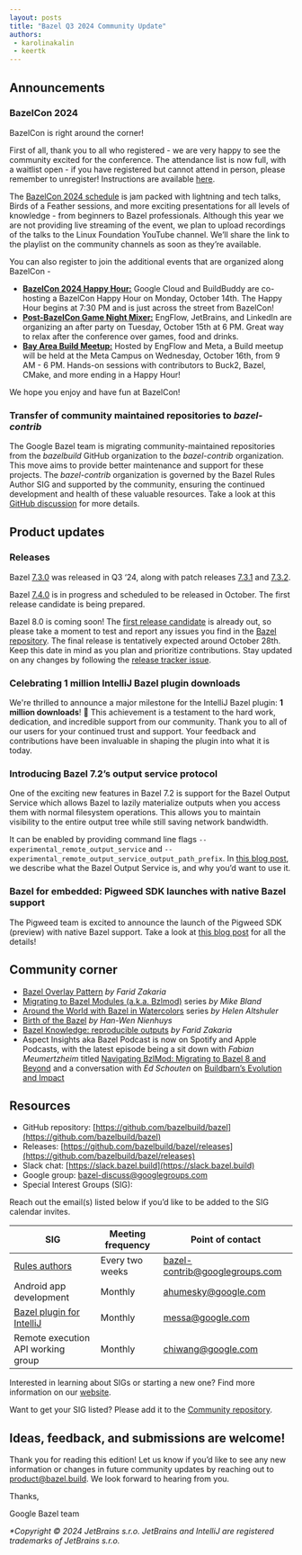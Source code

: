 ```yaml
---
layout: posts
title: "Bazel Q3 2024 Community Update"
authors:
 - karolinakalin
 - keertk
---
```


## Announcements

### BazelCon 2024

BazelCon is right around the corner!

First of all, thank you to all who registered - we are very happy to see the community excited for the conference. The attendance list is now full, with a waitlist open - if you have registered but cannot attend in person, please remember to unregister! Instructions are available [here](https://events.linuxfoundation.org/bazelcon/register/).

The [BazelCon 2024 schedule](https://events.linuxfoundation.org/bazelcon/program/schedule/) is jam packed with lightning and tech talks, Birds of a Feather sessions, and more exciting presentations for all levels of knowledge - from beginners to Bazel professionals. 
Although this year we are not providing live streaming of the event, we plan to upload recordings of the talks to the Linux Foundation YouTube channel. We’ll share the link to the playlist on the community channels as soon as they’re available.

You can also register to join the additional events that are organized along BazelCon -

- **[BazelCon 2024 Happy Hour:](https://docs.google.com/forms/d/e/1FAIpQLSfC2xsAad-7w5TQ5PY6I1VIZD5lSfAQ54U13pxVNr30F1jBVQ/viewform)** Google Cloud and BuildBuddy are co-hosting a BazelCon Happy Hour on Monday, October 14th. The Happy Hour begins at 7:30 PM and is just across the street from BazelCon!
- **[Post-BazelCon Game Night Mixer:](https://docs.google.com/forms/d/e/1FAIpQLSfS6Y-vNTTblQEsUq2dgcvscSG9wJTMoBSe8SzthM1uF66W5Q/viewform)** EngFlow, JetBrains, and LinkedIn are organizing an after party on Tuesday, October 15th at 6 PM. Great way to relax after the conference over games, food and drinks.
- **[Bay Area Build Meetup:](https://docs.google.com/forms/d/e/1FAIpQLSex7cHtqULL5_QzSSJRuVUwEKvTuCR6HEC8Os9MqfTln3qiyA/viewform)** Hosted by EngFlow and Meta, a Build meetup will be held at the Meta Campus on Wednesday, October 16th, from 9 AM - 6 PM. Hands-on sessions with contributors to Buck2, Bazel, CMake, and more ending in a Happy Hour!

We hope you enjoy and have fun at BazelCon!

### Transfer of community maintained repositories to _bazel-contrib_

The Google Bazel team is migrating community-maintained repositories from the _bazelbuild_ GitHub organization to the _bazel-contrib_ organization. This move aims to provide better maintenance and support for these projects. The _bazel-contrib_ organization is governed by the Bazel Rules Author SIG and supported by the community, ensuring the continued development and health of these valuable resources. Take a look at this [GitHub discussion](https://github.com/orgs/bazelbuild/discussions/2) for more details.

## Product updates

### Releases

Bazel [7.3.0](https://github.com/bazelbuild/bazel/releases/tag/7.3.0) was released in Q3 ‘24, along with patch releases [7.3.1](https://github.com/bazelbuild/bazel/releases/tag/7.3.1) and [7.3.2](https://github.com/bazelbuild/bazel/releases/tag/7.3.2).

Bazel [7.4.0](https://github.com/bazelbuild/bazel/issues/23271) is in progress and scheduled to be released in October. The first release candidate is being prepared. 

Bazel 8.0 is coming soon! The [first release candidate](https://github.com/bazelbuild/bazel/releases/tag/8.0.0rc1) is already out, so please take a moment to test and report any issues you find in the [Bazel repository](https://github.com/bazelbuild/bazel/issues/new?assignees=sgowroji%2Ciancha1992%2Csatyanandak&labels=type%3A+bug%2Cuntriaged&projects=&template=bug_report.yml). The final release is tentatively expected around October 28th. Keep this date in mind as you plan and prioritize contributions. Stay updated on any changes by following the [release tracker issue](https://github.com/bazelbuild/bazel/issues/23315).

### Celebrating 1 million IntelliJ Bazel plugin downloads

We're thrilled to announce a major milestone for the IntelliJ Bazel plugin: **1 million downloads**! 🎉
This achievement is a testament to the hard work, dedication, and incredible support from our community. Thank you to all of our users for your continued trust and support. Your feedback and contributions have been invaluable in shaping the plugin into what it is today.

### Introducing Bazel 7.2’s output service protocol

One of the exciting new features in Bazel 7.2 is support for the Bazel Output Service which allows Bazel to lazily materialize outputs when you access them with normal filesystem operations. This allows you to maintain visibility to the entire output tree while still saving network bandwidth. 

It can be enabled by providing command line flags `--experimental_remote_output_service` and `--experimental_remote_output_service_output_path_prefix`. In [this blog post](https://blog.bazel.build/2024/07/23/remote-output-service.html), we describe what the Bazel Output Service is, and why you’d want to use it.

### Bazel for embedded: Pigweed SDK launches with native Bazel support

The Pigweed team is excited to announce the launch of the Pigweed SDK (preview) with native Bazel support. Take a look at [this blog post](https://blog.bazel.build/2024/08/08/bazel-for-embedded.html) for all the details!

## Community corner

- [Bazel Overlay Pattern](https://fzakaria.com/2024/08/29/bazel-overlay-pattern.html) _by Farid Zakaria_
- [Migrating to Bazel Modules (a.k.a. Bzlmod)](https://blog.engflow.com/2024/06/27/migrating-to-bazel-modules-aka-bzlmod---the-easy-parts/) series _by Mike Bland_
- [Around the World with Bazel in Watercolors](https://blog.engflow.com/2024/08/08/around-the-world-with-bazel-in-watercolors/) series _by Helen Altshuler_
- [Birth of the Bazel](https://blog.engflow.com/2024/10/01/birth-of-the-bazel/) _by Han-Wen Nienhuys_
- [Bazel Knowledge: reproducible outputs](https://fzakaria.com/2024/09/26/bazel-knowledge-reproducible-outputs.html) _by Farid Zakaria_
- Aspect Insights aka Bazel Podcast is now on Spotify and Apple Podcasts, with the latest episode being a sit down with _Fabian Meumertzheim_ titled [Navigating BzlMod: Migrating to Bazel 8 and Beyond](https://open.spotify.com/show/00scj8eaBhgi08eJEe7MSf) and a conversation with _Ed Schouten_ on [Buildbarn’s Evolution and Impact](https://open.spotify.com/episode/0IFFd89a6BFm5bvapLcQzk)

## Resources

- GitHub repository: [https://github.com/bazelbuild/bazel](https://github.com/bazelbuild/bazel)
- Releases: [https://github.com/bazelbuild/bazel/releases](https://github.com/bazelbuild/bazel/releases)
- Slack chat: [https://slack.bazel.build](https://slack.bazel.build)
- Google group: bazel-discuss@googlegroups.com
- Special Interest Groups (SIG):

Reach out the email(s) listed below if you’d like to be added to the SIG calendar invites.

| **SIG**        | **Meeting frequency**           | **Point of contact**  |
| ------------- |-------------| -----|
| [Rules authors](https://github.com/bazelbuild/community/tree/main/sigs/rules-authors)     | Every two weeks | bazel-contrib@googlegroups.com |
| Android app development      | Monthly      |   ahumesky@google.com |
| [Bazel plugin for IntelliJ](https://github.com/bazelbuild/community/tree/main/sigs/bazel-intellij) | Monthly      |    messa@google.com |
| Remote execution API working group      | Monthly      |   chiwang@google.com |

Interested in learning about SIGs or starting a new one? Find more information on our [website](https://bazel.build/community/sig).

Want to get your SIG listed? Please add it to the [Community repository](https://github.com/bazelbuild/community/tree/main/sigs).

## Ideas, feedback, and submissions are welcome!

Thank you for reading this edition! Let us know if you’d like to see any new information or changes in future community updates by reaching out to product@bazel.build. We look forward to hearing from you.

Thanks,

Google Bazel team

_*Copyright © 2024 JetBrains s.r.o. JetBrains and IntelliJ are registered trademarks of JetBrains s.r.o._
